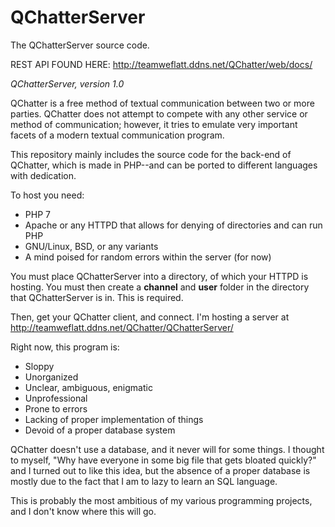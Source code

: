# QChatterServer
The QChatterServer source code.

REST API FOUND HERE: http://teamweflatt.ddns.net/QChatter/web/docs/

*QChatterServer, version 1.0*

QChatter is a free method of textual communication between two or more parties. QChatter does not attempt to compete with any other service or method of communication; however, it tries to emulate very important facets of a modern textual communication program.

This repository mainly includes the source code for the back-end of QChatter, which is made in PHP--and can be ported to different languages with dedication.


To host you need:

 - PHP 7
 - Apache or any HTTPD that allows for denying of directories and can run PHP
 - GNU/Linux, BSD, or any variants
 - A mind poised for random errors within the server (for now)
 
 You must place QChatterServer into a directory, of which your HTTPD is hosting. You must then create a **channel** and **user** folder in the directory that QChatterServer is in. This is required.

Then, get your QChatter client, and connect. I'm hosting a server at http://teamweflatt.ddns.net/QChatter/QChatterServer/


Right now, this program is:

 - Sloppy
 - Unorganized
 - Unclear, ambiguous, enigmatic
 - Unprofessional
 - Prone to errors
 - Lacking of proper implementation of things
 - Devoid of a proper database system
 
 QChatter doesn't use a database, and it never will for some things. I thought to myself, "Why have everyone in some big file that gets bloated quickly?" and I turned out to like this idea, but the absence of a proper database is mostly due to the fact that I am to lazy to learn an SQL language.

This is probably the most ambitious of my various programming projects, and I don't know where this will go.

 
